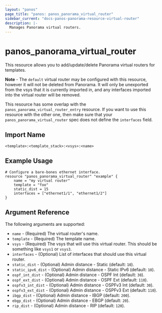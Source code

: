 ```yaml
---
layout: "panos"
page_title: "panos: panos_panorama_virtual_router"
sidebar_current: "docs-panos-panorama-resource-virtual-router"
description: |-
  Manages Panorama virtual routers.
---
```


# panos_panorama_virtual_router

This resource allows you to add/update/delete Panorama virtual routers
for templates.

**Note** - The `default` virtual router may be configured with this resource,
however it will not be deleted from Panorama.  It will only be unexported
from the vsys that it is currently imported in, and any interfaces imported
into the virtual router will be removed.

This resource has some overlap with the `panos_panorama_virtual_router_entry`
resource.  If you want to use this resource with the other one, then make
sure that your `panos_panorama_virtual_router` spec does not define the
`interfaces` field.


## Import Name

```
<template>:<template_stack>:<vsys>:<name>
```


## Example Usage

```hcl
# Configure a bare-bones ethernet interface.
resource "panos_panorama_virtual_router" "example" {
    name = "my virtual router"
    template = "foo"
    static_dist = 15
    interfaces = ["ethernet1/1", "ethernet1/2"]
}
```

## Argument Reference

The following arguments are supported:

* `name` - (Required) The virtual router's name.
* `template` - (Required) The template name.
* `vsys` - (Required) The vsys that will use this virtual router.  This should
  be something like `vsys1` or `vsys3`.
* `interfaces` - (Optional) List of interfaces that should use this virtual
  router.
* `static_dist` - (Optional) Admin distance - Static (default: `10`).
* `static_ipv6_dist` - (Optional) Admin distance - Static IPv6 (default: `10`).
* `ospf_int_dist` - (Optional) Admin distance - OSPF Int (default: `30`).
* `ospf_ext_dist` - (Optional) Admin distance - OSPF Ext (default: `110`).
* `ospfv3_int_dist` - (Optional) Admin distance - OSPFv3 Int (default:
  `30`).
* `ospfv3_ext_dist` - (Optional) Admin distance - OSPFv3 Ext (default:
  `110`).
* `ibgp_dist` - (Optional) Admin distance - IBGP (default: `200`).
* `ebgp_dist` - (Optional) Admin distance - EBGP (default: `20`).
* `rip_dist` - (Optional) Admin distance - RIP (default: `120`).

